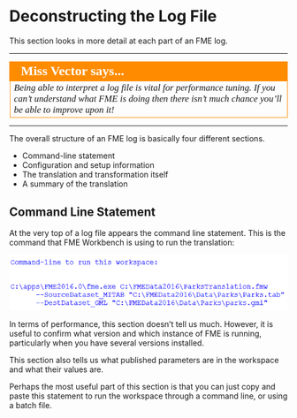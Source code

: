 # Deconstructing the Log File #

This section looks in more detail at each part of an FME log.

---

<!--Person X Says Section-->

<table style="border-spacing: 0px">
<tr>
<td style="vertical-align:middle;background-color:darkorange;border: 2px solid darkorange">
<i class="fa fa-quote-left fa-lg fa-pull-left fa-fw" style="color:white;padding-right: 12px;vertical-align:text-top"></i>
<span style="color:white;font-size:x-large;font-weight: bold;font-family:serif">Miss Vector says...</span>
</td>
</tr>

<tr>
<td style="border: 1px solid darkorange">
<span style="font-family:serif; font-style:italic; font-size:larger">
Being able to interpret a log file is vital for performance tuning. If you can’t understand what FME is doing then there isn’t much chance you’ll be able to improve upon it!
</span>
</td>
</tr>
</table>

---

The overall structure of an FME log is basically four different sections.

- Command-line statement
- Configuration and setup information
- The translation and transformation itself
- A summary of the translation


## Command Line Statement ##

At the very top of a log file appears the command line statement. This is the command that FME Workbench is using to run the translation:

![](./Images/Img2.02.LogCommandLineSection.png)

In terms of performance, this section doesn’t tell us much. However, it is useful to confirm what version and which instance of FME is running, particularly when you have several versions installed. 

This section also tells us what published parameters are in the workspace and what their values are. 

Perhaps the most useful part of this section is that you can just copy and paste this statement to run the workspace through a command line, or using a batch file.

